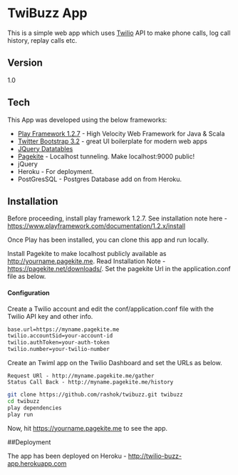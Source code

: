 TwiBuzz App
=========

This is a simple web app which uses [Twilio] API to make phone calls, log call history, replay calls etc.

Version
----

1.0

Tech
-----------

This App was developed using the below frameworks:

* [Play Framework 1.2.7] - High Velocity Web Framework for Java & Scala
* [Twitter Bootstrap 3.2] - great UI boilerplate for modern web apps
* [JQuery Datatables]
* [Pagekite] - Localhost tunneling. Make localhost:9000 public!
* jQuery
* Heroku - For deployment.
* PostGresSQL - Postgres Database add on from Heroku.

Installation
--------------

Before proceeding, install play framework 1.2.7. See installation note here - https://www.playframework.com/documentation/1.2.x/install

Once Play has been installed, you can clone this app and run locally.

Install Pagekite to make localhost publicly available as http://yourname.pagekite.me. Read Installation Note - https://pagekite.net/downloads/. Set the pagekite Url in the application.conf file as below.

#### Configuration

Create a Twilio account and edit the conf/application.conf file with the Twilio API key and other info.

```sh
base.url=https://myname.pagekite.me
twilio.accountSid=your-account-id
twilio.authToken=your-auth-token
twilio.number=your-twilio-number
```

Create an Twiml app on the Twilio Dashboard and set the URLs as below.

```
Request URl - http://myname.pagekite.me/gather
Status Call Back - http://myname.pagekite.me/history
```

```sh
git clone https://github.com/rashok/twibuzz.git twibuzz
cd twibuzz
play dependencies
play run
```

Now, hit https://yourname.pagekite.me to see the app.


##Deployment

The app has been deployed on Heroku - http://twilio-buzz-app.herokuapp.com


[Twitter Bootstrap 3.2]:http://getbootstrap.com/
[Twilio]:https://www.twilio.com/
[JQuery Datatables]:http://www.datatables.net/
[Play Framework 1.2.7]:https://www.playframework.com/
[Pagekite]:https://pagekite.net/downloads/